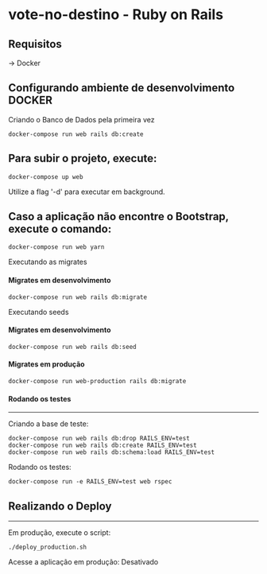 # vote-no-destino - Ruby on Rails

Requisitos
---
-> Docker

Configurando ambiente de desenvolvimento **DOCKER**
---

Criando o Banco de Dados pela primeira vez
```
docker-compose run web rails db:create
```

Para subir o projeto, execute:
---
```
docker-compose up web
```
Utilize a flag '-d' para executar em background.

Caso a aplicação não encontre o Bootstrap, execute o comando:
---
```
docker-compose run web yarn
```

Executando as migrates
#### Migrates em desenvolvimento
```
docker-compose run web rails db:migrate
```

Executando seeds
#### Migrates em desenvolvimento
```
docker-compose run web rails db:seed
```

#### Migrates em produção
```
docker-compose run web-production rails db:migrate
```

#### Rodando os testes
---

Criando a base de teste:
```
docker-compose run web rails db:drop RAILS_ENV=test
docker-compose run web rails db:create RAILS_ENV=test
docker-compose run web rails db:schema:load RAILS_ENV=test
```

Rodando os testes:
```
docker-compose run -e RAILS_ENV=test web rspec
```

## Realizando o Deploy
---

Em produção, execute o script:
```
./deploy_production.sh
```

Acesse a aplicação em produção:
Desativado

